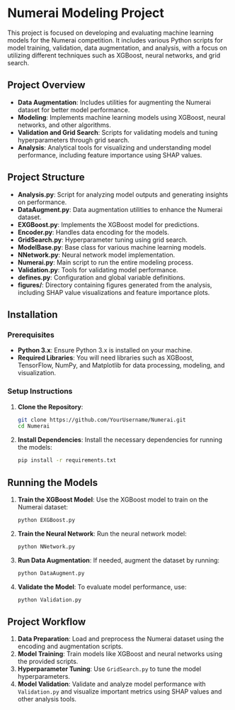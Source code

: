 # Numerai Modeling Project

This project is focused on developing and evaluating machine learning models for the Numerai competition. It includes various Python scripts for model training, validation, data augmentation, and analysis, with a focus on utilizing different techniques such as XGBoost, neural networks, and grid search.

## Project Overview

- **Data Augmentation**: Includes utilities for augmenting the Numerai dataset for better model performance.
- **Modeling**: Implements machine learning models using XGBoost, neural networks, and other algorithms.
- **Validation and Grid Search**: Scripts for validating models and tuning hyperparameters through grid search.
- **Analysis**: Analytical tools for visualizing and understanding model performance, including feature importance using SHAP values.

## Project Structure

- **Analysis.py**: Script for analyzing model outputs and generating insights on performance.
- **DataAugment.py**: Data augmentation utilities to enhance the Numerai dataset.
- **EXGBoost.py**: Implements the XGBoost model for predictions.
- **Encoder.py**: Handles data encoding for the models.
- **GridSearch.py**: Hyperparameter tuning using grid search.
- **ModelBase.py**: Base class for various machine learning models.
- **NNetwork.py**: Neural network model implementation.
- **Numerai.py**: Main script to run the entire modeling process.
- **Validation.py**: Tools for validating model performance.
- **defines.py**: Configuration and global variable definitions.
- **figures/**: Directory containing figures generated from the analysis, including SHAP value visualizations and feature importance plots.

## Installation

### Prerequisites

- **Python 3.x**: Ensure Python 3.x is installed on your machine.
- **Required Libraries**: You will need libraries such as XGBoost, TensorFlow, NumPy, and Matplotlib for data processing, modeling, and visualization.

### Setup Instructions

1. **Clone the Repository**:
    ```bash
    git clone https://github.com/YourUsername/Numerai.git
    cd Numerai
    ```

2. **Install Dependencies**:
    Install the necessary dependencies for running the models:
    ```bash
    pip install -r requirements.txt
    ```

## Running the Models

1. **Train the XGBoost Model**:
    Use the XGBoost model to train on the Numerai dataset:
    ```bash
    python EXGBoost.py
    ```

2. **Train the Neural Network**:
    Run the neural network model:
    ```bash
    python NNetwork.py
    ```

3. **Run Data Augmentation**:
    If needed, augment the dataset by running:
    ```bash
    python DataAugment.py
    ```

4. **Validate the Model**:
    To evaluate model performance, use:
    ```bash
    python Validation.py
    ```

## Project Workflow

1. **Data Preparation**: Load and preprocess the Numerai dataset using the encoding and augmentation scripts.
2. **Model Training**: Train models like XGBoost and neural networks using the provided scripts.
3. **Hyperparameter Tuning**: Use `GridSearch.py` to tune the model hyperparameters.
4. **Model Validation**: Validate and analyze model performance with `Validation.py` and visualize important metrics using SHAP values and other analysis tools.
